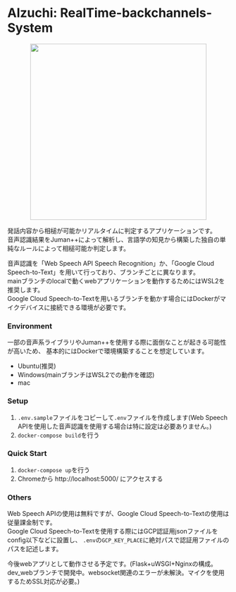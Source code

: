 # AIzuchi: RealTime-backchannels-System

<div align="center">
<img src="data/AIzuchi_sample.gif" width="400">
</div>


発話内容から相槌が可能かリアルタイムに判定するアプリケーションです。  
音声認識結果をJuman++によって解析し、言語学の知見から構築した独自の単純なルールによって相槌可能か判定します。  

音声認識を「Web Speech API Speech Recognition」か、「Google Cloud Speech-to-Text」を用いて行っており、ブランチごとに異なります。  
mainブランチのlocalで動くwebアプリケーションを動作するためにはWSL2を推奨します。  
Google Cloud Speech-to-Textを用いるブランチを動かす場合にはDockerがマイクデバイスに接続できる環境が必要です。

### Environment
一部の音声系ライブラリやJuman++を使用する際に面倒なことが起きる可能性が高いため、
基本的にはDockerで環境構築することを想定しています。

- Ubuntu(推奨)
- Windows(mainブランチはWSL2での動作を確認)
- mac

### Setup
1. `.env.sample`ファイルをコピーして`.env`ファイルを作成します(Web Speech APIを使用した音声認識を使用する場合は特に設定は必要ありません。)  
2. `docker-compose build`を行う

### Quick Start
1. `docker-compose up`を行う  
2. Chromeから http://localhost:5000/ にアクセスする

### Others
Web Speech APIの使用は無料ですが、Google Cloud Speech-to-Textの使用は従量課金制です。  
Google Cloud Speech-to-Textを使用する際にはGCP認証用jsonファイルをconfig以下などに設置し、
`.env`の`GCP_KEY_PLACE`に絶対パスで認証用ファイルのパスを記述します。  

今後webアプリとして動作させる予定です。(Flask+uWSGI+Nginxの構成。dev_webブランチで開発中。websocket関連のエラーが未解決。マイクを使用するためSSL対応が必要。)